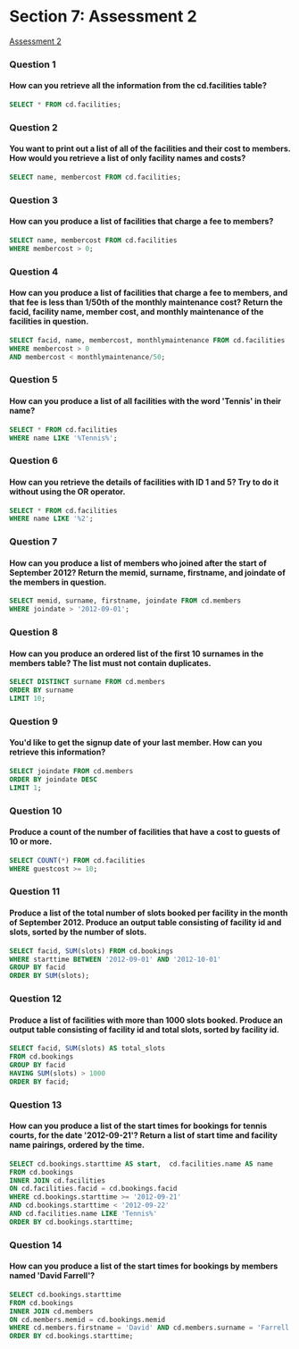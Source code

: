 # Section 7: Assessment 2

[Assessment 2](https://docs.google.com/document/d/1wiuYbTQslmfolQWgeVPB356csjK6yqOUBhgC7fM44o8/edit)

### Question 1 
#### How can you retrieve all the information from the cd.facilities table?
```SQL
SELECT * FROM cd.facilities;
```

### Question 2  
#### You want to print out a list of all of the facilities and their cost to members. How would you retrieve a list of only facility names and costs?
```SQL
SELECT name, membercost FROM cd.facilities;
```

### Question 3
#### How can you produce a list of facilities that charge a fee to members?
```SQL
SELECT name, membercost FROM cd.facilities
WHERE membercost > 0;
```

### Question 4
#### How can you produce a list of facilities that charge a fee to members, and that fee is less than 1/50th of the monthly maintenance cost? Return the facid, facility name, member cost, and monthly maintenance of the facilities in question.
```SQL
SELECT facid, name, membercost, monthlymaintenance FROM cd.facilities
WHERE membercost > 0 
AND membercost < monthlymaintenance/50;
```

### Question 5
#### How can you produce a list of all facilities with the word 'Tennis' in their name?
```SQL
SELECT * FROM cd.facilities
WHERE name LIKE '%Tennis%';
```

### Question 6
#### How can you retrieve the details of facilities with ID 1 and 5? Try to do it without using the OR operator.
```SQL
SELECT * FROM cd.facilities
WHERE name LIKE '%2';
```

### Question 7
#### How can you produce a list of members who joined after the start of September 2012? Return the memid, surname, firstname, and joindate of the members in question.
```SQL
SELECT memid, surname, firstname, joindate FROM cd.members
WHERE joindate > '2012-09-01';
```

### Question 8
#### How can you produce an ordered list of the first 10 surnames in the members table? The list must not contain duplicates.
```SQL
SELECT DISTINCT surname FROM cd.members
ORDER BY surname
LIMIT 10;
```

### Question 9
#### You'd like to get the signup date of your last member. How can you retrieve this information?
```SQL
SELECT joindate FROM cd.members
ORDER BY joindate DESC
LIMIT 1;
```

### Question 10
#### Produce a count of the number of facilities that have a cost to guests of 10 or more.
```SQL
SELECT COUNT(*) FROM cd.facilities
WHERE guestcost >= 10;
```

### Question 11
#### Produce a list of the total number of slots booked per facility in the month of September 2012. Produce an output table consisting of facility id and slots, sorted by the number of slots.
```SQL
SELECT facid, SUM(slots) FROM cd.bookings
WHERE starttime BETWEEN '2012-09-01' AND '2012-10-01'
GROUP BY facid
ORDER BY SUM(slots);
```

### Question 12
#### Produce a list of facilities with more than 1000 slots booked. Produce an output table consisting of facility id and total slots, sorted by facility id.
```SQL
SELECT facid, SUM(slots) AS total_slots
FROM cd.bookings
GROUP BY facid
HAVING SUM(slots) > 1000
ORDER BY facid;
```

### Question 13
#### How can you produce a list of the start times for bookings for tennis courts, for the date '2012-09-21'? Return a list of start time and facility name pairings, ordered by the time.
```SQL
SELECT cd.bookings.starttime AS start,  cd.facilities.name AS name
FROM cd.bookings
INNER JOIN cd.facilities
ON cd.facilities.facid = cd.bookings.facid
WHERE cd.bookings.starttime >= '2012-09-21'
AND cd.bookings.starttime < '2012-09-22'
AND cd.facilities.name LIKE 'Tennis%'
ORDER BY cd.bookings.starttime;
```

### Question 14
#### How can you produce a list of the start times for bookings by members named 'David Farrell'?
```SQL
SELECT cd.bookings.starttime 
FROM cd.bookings
INNER JOIN cd.members
ON cd.members.memid = cd.bookings.memid
WHERE cd.members.firstname = 'David' AND cd.members.surname = 'Farrell'
ORDER BY cd.bookings.starttime;
```